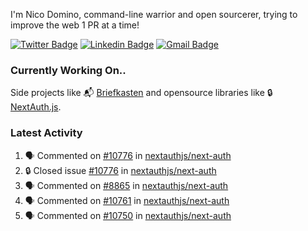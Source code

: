 
I'm Nico Domino, command-line warrior and open sourcerer, trying to improve the web 1 PR at a time!

[![Twitter Badge](https://img.shields.io/badge/-@ndom91-1ca0f1?style=flat-square&labelColor=1ca0f1&logo=twitter&logoColor=white&link=https://twitter.com/ndom91)](https://twitter.com/ndom91) [![Linkedin Badge](https://img.shields.io/badge/-ndom91-blue?style=flat-square&logo=Linkedin&logoColor=white&link=https://www.linkedin.com/in/ndom91/)](https://www.linkedin.com/in/ndom91/) [![Gmail Badge](https://img.shields.io/badge/-yo@ndo.dev-c14438?style=flat-square&logo=mail.ru&logoColor=white&link=mailto:yo@ndo.dev)](mailto:yo@ndo.dev)

### Currently Working On..

Side projects like 📬 [Briefkasten](https://briefkastenhq.com) and opensource libraries like 🔒 [NextAuth.js](https://github.com/nextauthjs/next-auth).

<!--START_SECTION_PROFILE_VIEWS:readme-info-->
<!--END_SECTION_PROFILE_VIEWS:readme-info-->

<!--START_SECTION_DAILY_COMMIT:readme-info-->
<!--END_SECTION_DAILY_COMMIT:readme-info-->

<!--START_SECTION_WEEKLY_COMMIT:readme-info-->
<!--END_SECTION_WEEKLY_COMMIT:readme-info-->

### Latest Activity

<!--START_SECTION:activity-->
1. 🗣 Commented on [#10776](https://github.com/nextauthjs/next-auth/issues/10776#issuecomment-2085762310) in [nextauthjs/next-auth](https://github.com/nextauthjs/next-auth)
2. 🔒 Closed issue [#10776](https://github.com/nextauthjs/next-auth/issues/10776) in [nextauthjs/next-auth](https://github.com/nextauthjs/next-auth)
3. 🗣 Commented on [#8865](https://github.com/nextauthjs/next-auth/pull/8865#issuecomment-2085744111) in [nextauthjs/next-auth](https://github.com/nextauthjs/next-auth)
4. 🗣 Commented on [#10761](https://github.com/nextauthjs/next-auth/pull/10761#issuecomment-2085668797) in [nextauthjs/next-auth](https://github.com/nextauthjs/next-auth)
5. 🗣 Commented on [#10750](https://github.com/nextauthjs/next-auth/pull/10750#issuecomment-2085657841) in [nextauthjs/next-auth](https://github.com/nextauthjs/next-auth)
<!--END_SECTION:activity-->
